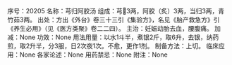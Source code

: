 序号：20205
名称：芎归阿胶汤
组成：芎3两，阿胶（炙）3两，当归3两，青竹茹3两。
出处：方出《外台》卷三十三引《集验方》，名见《胎产救急方》引《养生必用》（见《医方类聚》卷二二四）。
主治：妊娠动胎去血，腰腹痛。
加减：None
功效：None
用法用量：以水1斗半，煮银2斤，取6升，去银，纳药煎，取2升半，分3服，日2次夜1次。不愈，更作1剂。
制备方法：上切。
临床应用：None
各家论述：None
用药禁忌：None
附注：None
